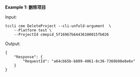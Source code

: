 **Example 1: 删除项目**



Input: 

```
tccli cme DeleteProject --cli-unfold-argument  \
    --Platform test \
    --ProjectId cmepid_5f16967b64436100015fb026
```

Output: 
```
{
    "Response": {
        "RequestId": "a64cbb5b-b809-4061-8c36-7369b98e8e6x"
    }
}
```

